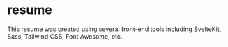 # resume

This resume was created using several front-end tools including SvelteKit, Sass, Tailwind CSS, Font Awesome, etc.
